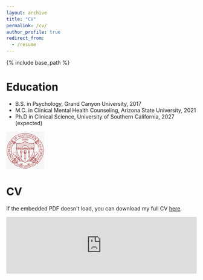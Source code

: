 ```yaml
---
layout: archive
title: "CV"
permalink: /cv/
author_profile: true
redirect_from:
  - /resume
---
```


{% include base_path %}

Education
======
* B.S. in Psychology, Grand Canyon University, 2017
* M.C. in Clinical Mental Health Counseling, Arizona State University, 2021
* Ph.D in Clinical Science, University of Southern California, 2027 (expected)
<img src="https://github.com/gabepsych/academicpages.github.io/raw/master/usc1.png" width="100" height="100" /> 

CV
======

If the embedded PDF doesn't load, you can download my full CV [here](https://github.com/gabepsych/academicpages.github.io/raw/master/GabrielLeon_CV.pdf).

<embed src="https://gabrielleon.me/GabrielLeon_CV.pdf" type="application/pdf" width="100%" />
